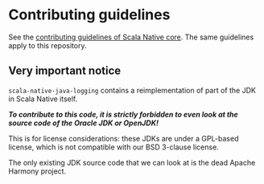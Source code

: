 # Contributing guidelines

See the [contributing guidelines of Scala Native core](https://github.com/scala-native/scala-native/blob/main/CONTRIBUTING.md).
The same guidelines apply to this repository.

## Very important notice

`scala-native-java-logging` contains a reimplementation of part of the JDK in Scala Native itself.

***To contribute to this code, it is strictly forbidden to even look at the
source code of the Oracle JDK or OpenJDK!***

This is for license considerations: these JDKs are under a GPL-based license,
which is not compatible with our BSD 3-clause license.

The only existing JDK source code that we can look at is the dead Apache
Harmony project.
